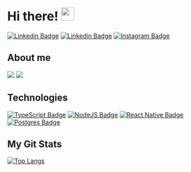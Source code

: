 # Hi there! <img src="https://raw.githubusercontent.com/MartinHeinz/MartinHeinz/master/wave.gif" width="30px">

[![Linkedin Badge](https://img.shields.io/badge/Linkedin%20-%23007ACC.svg?&style=flat&logo=linkedin&logoColor=white&color=0A66C2)]([[https://www.linkedin.com/in/bruno-mello-14058819b/](https://www.linkedin.com/in/brunomello-xd/)](https://www.linkedin.com/in/brunomello-xd/))
[![Linkedin Badge](https://img.shields.io/badge/WhatsApp%20-%23007ACC.svg?&style=flat&logo=whatsapp&logoColor=white&color=25D366)](https://api.whatsapp.com/send?phone=5519997119007)
[![Instagram Badge](https://img.shields.io/badge/Instagram%20-%23007ACC.svg?&style=flat&logo=instagram&logoColor=white&color=E4405F)](https://www.instagram.com/brunomello_o/)

## About me
![](https://img.shields.io/badge/OS-Linux-informational?style=flat&logo=linux&logoColor=white&color=FCC624)
![](https://img.shields.io/badge/Editor-VSCode-informational?style=flat&logo=VisualStudioCode&logoColor=white&color=007ACC)
<br />
## Technologies

[![TypeScript Badge](https://img.shields.io/badge/typescript%20-%23007ACC.svg?&style=flat&logo=typescript&logoColor=white)](https://www.typescriptlang.org/)
[![NodeJS Badge](https://img.shields.io/badge/node.js%20-%2343853D.svg?&style=flat&logo=node.js&logoColor=white)](https://nodejs.org/en/)
[![React Native Badge](https://img.shields.io/badge/react_native%20-%2320232a.svg?&style=flat&logo=react&logoColor=%2361DAFB)](https://reactnative.dev/)
[![Postgres Badge](https://img.shields.io/badge/PostgreSQL-316192?style=for-the-badge&style=flat&logo=postgresql&logoColor=white)](https://www.postgresql.org/)

## My Git Stats
[![Top Langs](https://github-readme-stats.vercel.app/api/top-langs/?username=Brunomello-xD&hide=java,html,tex&title_color=ffffff&text_color=c9cacc&icon_color=2bbc8a&bg_color=1d1f21&langs_count=3)](https://github.com/anuraghazra/github-readme-stats)
